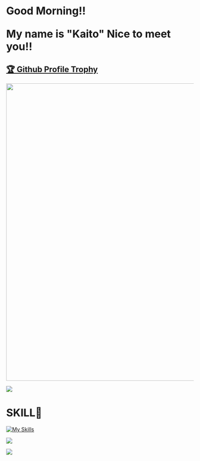 <h1>Good Morning!! <p> My name is "Kaito" Nice to meet you!!</h1>

<a href="https://github.com/kaito1108/github-profile-trophy"><h2>🏆 Github Profile Trophy</h2></a>
<a href="https://github.com/kaito1108/github-profile-trophy">
  <img width=800 src="https://github-profile-trophy.vercel.app/?username=kaito1108&column=8&theme=gruvbox&no-frame=true"/>
</a>

<div>
  <img src="https://github-readme-stats.vercel.app/api/top-langs/?username=kaito1108&layout=compact" />
</div>

<h1>SKILL💪</h1>

[![My Skills](https://skillicons.dev/icons?i=swift,python,html,css,js,flask,github,firebase,supabase,gcp,vercel,vim,react,ts)](https://skillicons.dev)

[![](https://github-readme-streak-stats.herokuapp.com/?user=kaito1108&theme=★★★)](https://github-readme-streak-stats.herokuapp.com/?user=kaito1108&theme=★★★)

![](https://media.giphy.com/media/VLqL80oOjQal1a2UUu/giphy.gif)
